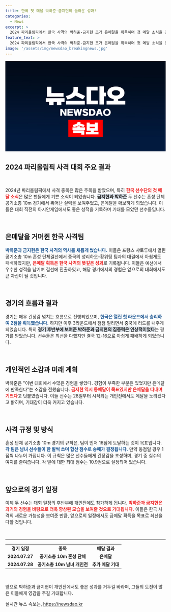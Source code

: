 ```yaml
---
title: 한국 첫 메달 박하준·금지현의 놀라운 성과!
categories:
  - News
excerpt: >
  2024 파리올림픽에서 한국 사격의 박하준-금지현 조가 은메달을 획득하며 첫 메달 소식을 전했습니다. 중국에 패했지만, 생애 첫 올림픽에서도 값진 성과를 거둬 만족스럽다는 이들의 이야기!
feature_text: >
  2024 파리올림픽에서 한국 사격의 박하준-금지현 조가 은메달을 획득하며 첫 메달 소식을 전했습니다. 중국에 패했지만, 생애 첫 올림픽에서도 값진 성과를 거둬 만족스럽다는 이들의 이야기!
image: '/assets/img/newsdao_breakingnews.jpg'
---
```


<p><img src="/assets/img/newsdao_breakingnews.jpg" alt="cryptoinkorea 속보" /></p>

<h2 data-ke-size="size26">2024 파리올림픽 사격 대회 주요 결과</h2>

<p data-ke-size="size16">&nbsp;</p>

<p>2024년 파리올림픽에서 사격 종목은 많은 주목을 받았으며, 특히 <b><span style="color: #ee2323;">한국 선수단의 첫 메달 소식</span></b>은 많은 팬들에게 기쁜 소식이 되었습니다. <b><span style="background-color: #21538527;">금지현과 박하준</span></b> 두 선수는 혼성 단체 공기소총 10m 경기에서 뛰어난 실력을 보여주었고, 은메달을 확보하게 되었습니다. 이들은 대회 직전의 아시안게임에서도 좋은 성적을 기록하며 기대를 모았던 선수들입니다.  </p>

<p data-ke-size="size16">&nbsp;</p>

<h2 data-ke-size="size26">은메달을 거머쥔 한국 사격팀</h2>

<p><b><span style="color: #1a5490;">박하준과 금지현은 한국 사격의 역사를 새롭게 썼습니다.</span></b> 이들은 프랑스 샤토루에서 열린 공기소총 10m 혼성 단체결선에서 중국의 성리하오-황위팅 팀과의 대결에서 아쉽게도 패배하였지만, <b><span style="color: #ee2323;">은메달 획득은 한국 사격의 뜻깊은 성과</span></b>로 기록됩니다. 이들은 예선에서 우수한 성적을 남기며 결선에 진출하였고, 해당 경기에서의 경험은 앞으로의 대회에서도 큰 자산이 될 것입니다.</p>

<p data-ke-size="size16">&nbsp;</p>

<h2 data-ke-size="size26">경기의 흐름과 결과</h2>

<p>경기는 매우 긴장감 넘치는 흐름으로 진행되었으며, <b><span style="color: #1a5490;">한국은 열린 첫 라운드에서 승리하여 2점을 획득했습니다.</span></b> 하지만 이후 3라운드에서 점점 밀리면서 중국에 리드를 내주게 되었습니다. 특히 <b><span style="background-color: #21538527;">경기 후반부에 보여준 박하준과 금지현의 집중력은 인상적이었다</span></b>는 평가를 받았습니다. 선수들은 최선을 다했지만 결국 12-16으로 아쉽게 패배하게 되었습니다.</p>

<p data-ke-size="size16">&nbsp;</p>

<h2 data-ke-size="size26">개인적인 소감과 미래 계획</h2>

<p>박하준은 "이번 대회에서 수많은 경험을 쌓았다. 경험이 부족한 부분은 있었지만 은메달에 만족한다"는 소감을 전했습니다. <b><span style="color: #ee2323;">금지현 역시 동메달이 목표였지만 은메달을 따내며 기쁘다</span></b>고 덧붙였습니다. 이들 선수는 28일부터 시작되는 개인전에서도 메달을 노리겠다고 밝히며, 기대감이 더욱 커지고 있습니다.</p>

<p data-ke-size="size16">&nbsp;</p>

<h2 data-ke-size="size26">사격 규정 및 방식</h2>

<p>혼성 단체 공기소총 10m 경기의 규칙은, 팀이 먼저 16점에 도달하는 것이 목표입니다. <b><span style="color: #1a5490;">각 팀은 남녀 선수들이 한 발씩 쏘며 합산 점수로 승패가 결정됩니다.</span></b> 만약 동점일 경우 1점씩 나누어 가집니다. 이 규칙은 많은 선수들에게 긴장감을 조성하며, 경기 중 실수의 여지를 줄여줍니다. 각 발에 대한 최대 점수는 10.9점으로 설정되어 있습니다.</p>

<p data-ke-size="size16">&nbsp;</p>

<h2 data-ke-size="size26">앞으로의 경기 일정</h2>

<p>이제 두 선수는 대회 일정의 후반부에 개인전에도 참가하게 됩니다. <b><span style="color: #ee2323;">박하준과 금지현은 과거의 경험을 바탕으로 더욱 향상된 모습을 보여줄 것으로 기대됩니다.</span></b> 이들은 한국 사격의 새로운 가능성을 보여준 만큼, 앞으로의 일정에서도 금메달 획득을 목표로 최선을 다할 것입니다. </p>

<p data-ke-size="size16">&nbsp;</p>

<hr />

<table style="width: 100%;">
<tr>
<td style="text-align: center; height: 17px;"><b>경기 일정</b></td>
<td style="text-align: center; height: 17px;"><b>종목</b></td>
<td style="text-align: center; height: 17px;"><b>메달 결과</b></td>
</tr>
<tr>
<td style="text-align: center; height: 17px;"><b>2024.07.27</b></td>
<td style="text-align: center; height: 17px;"><b>공기소총 10m 혼성 단체</b></td>
<td style="text-align: center; height: 17px;"><b>은메달</b></td>
</tr>
<tr>
<td style="text-align: center; height: 17px;"><b>2024.07.28</b></td>
<td style="text-align: center; height: 17px;"><b>공기소총 10m 남녀 개인전</b></td>
<td style="text-align: center; height: 17px;"><b>추가 메달 기대</b></td>
</tr>
</table>

<p data-ke-size="size16">&nbsp;</p>

<p>앞으로 박하준과 금지현이 개인전에서도 좋은 성과를 거두길 바라며, 그들의 도전이 많은 이들에게 영감을 주길 기대합니다.</p>
실시간 뉴스 속보는, <a href="https://newsdao.kr" rel="dofollow">https://newsdao.kr</a>


